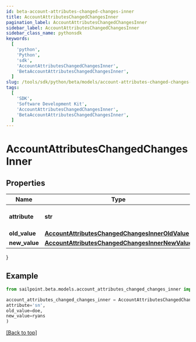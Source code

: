 ```yaml
---
id: beta-account-attributes-changed-changes-inner
title: AccountAttributesChangedChangesInner
pagination_label: AccountAttributesChangedChangesInner
sidebar_label: AccountAttributesChangedChangesInner
sidebar_class_name: pythonsdk
keywords:
  [
    'python',
    'Python',
    'sdk',
    'AccountAttributesChangedChangesInner',
    'BetaAccountAttributesChangedChangesInner',
  ]
slug: /tools/sdk/python/beta/models/account-attributes-changed-changes-inner
tags:
  [
    'SDK',
    'Software Development Kit',
    'AccountAttributesChangedChangesInner',
    'BetaAccountAttributesChangedChangesInner',
  ]
---
```


# AccountAttributesChangedChangesInner

## Properties

| Name | Type | Description | Notes |
| --- | --- | --- | --- |
| **attribute** | **str** | The name of the attribute. | [required] |
| **old_value** | [**AccountAttributesChangedChangesInnerOldValue**](account-attributes-changed-changes-inner-old-value) |  | [required] |
| **new_value** | [**AccountAttributesChangedChangesInnerNewValue**](account-attributes-changed-changes-inner-new-value) |  | [required] |

}

## Example

```python
from sailpoint.beta.models.account_attributes_changed_changes_inner import AccountAttributesChangedChangesInner

account_attributes_changed_changes_inner = AccountAttributesChangedChangesInner(
attribute='sn',
old_value=doe,
new_value=ryans
)

```

[[Back to top]](#)

